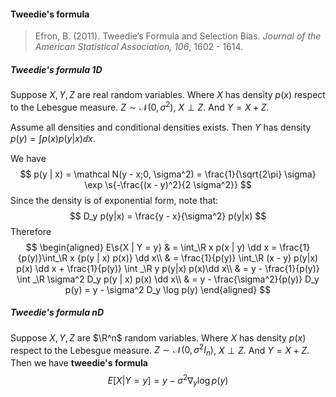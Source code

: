 #### Tweedie's formula

> Efron, B. (2011). Tweedie’s Formula and Selection Bias. *Journal of the American Statistical Association, 106*, 1602 - 1614.

##### Tweedie's formula 1D

Suppose $X, Y, Z$ are real random variables. Where $X$ has density $p(x)$ respect to the Lebesgue measure. $Z \sim \mathcal N(0, \sigma^2)$, $X \perp Z$. And $Y = X + Z$.

Assume all densities and conditional densities exists. Then $Y$ has density $p(y) = \int p(x) p(y | x) \dd x$.

We have
$$
p(y | x) = \mathcal N(y - x;0, \sigma^2) = \frac{1}{\sqrt{2\pi} \sigma} \exp \s{-\frac{(x - y)^2}{2 \sigma^2}}
$$
Since the density is of exponential form, note that:
$$
D_y p(y|x) = \frac{y - x}{\sigma^2} p(y|x)
$$
Therefore
$$
\begin{aligned}
E\s{X | Y = y} & = \int_\R x p(x | y) \dd x = \frac{1}{p(y)}\int_\R x {p(y | x) p(x)} \dd x\\
& = \frac{1}{p(y)} \int_\R (x - y) p(y|x) p(x) \dd x + \frac{1}{p(y)} \int _\R y p(y|x) p(x)\dd x\\
& = y - \frac{1}{p(y)} \int _\R \sigma^2 D_y p(y | x) p(x) \dd x\\
& = y - \frac{\sigma^2}{p(y)} D_y p(y) = y - \sigma^2 D_y \log p(y)
\end{aligned}
$$

##### Tweedie's formula nD

Suppose $X, Y, Z$ are $\R^n$ random variables. Where $X$ has density $p(x)$ respect to the Lebesgue measure. $Z \sim \mathcal N(0, \sigma^2 I_n)$, $X \perp Z$. And $Y = X + Z$. Then we have **tweedie's formula**
$$
E[X | Y = y] = y - \sigma^2 \nabla_y \log p(y)
$$
